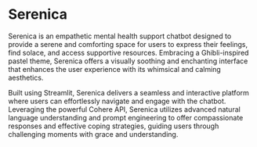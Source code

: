 # Serenica
Serenica is an empathetic mental health support chatbot designed to provide a serene and comforting space for users to express their feelings, find solace, and access supportive resources. Embracing a Ghibli-inspired pastel theme, Serenica offers a visually soothing and enchanting interface that enhances the user experience with its whimsical and calming aesthetics.

Built using Streamlit, Serenica delivers a seamless and interactive platform where users can effortlessly navigate and engage with the chatbot. Leveraging the powerful Cohere API, Serenica utilizes advanced natural language understanding and prompt engineering to offer compassionate responses and effective coping strategies, guiding users through challenging moments with grace and understanding.
